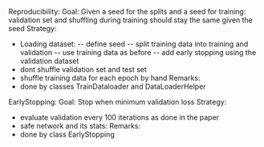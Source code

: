 Reproducibility:
Goal:
Given a seed for the splits and a seed for training: validation set and shuffling during training should stay the same given the seed
Strategy:
- Loading dataset:
-- define seed
-- split training data into training and validation
-- use training data as before
-- add early stopping using the validation dataset
- dont shuffle validation set and test set
- shuffle training data for each epoch by hand
Remarks:
- done by classes TrainDataloader and DataLoaderHelper

EarlyStopping:
Goal: Stop when minimum validation loss
Strategy:
- evaluate validation every 100 iterations as done in the paper
- safe network and its stats: 
Remarks:
- done by class EarlyStopping
